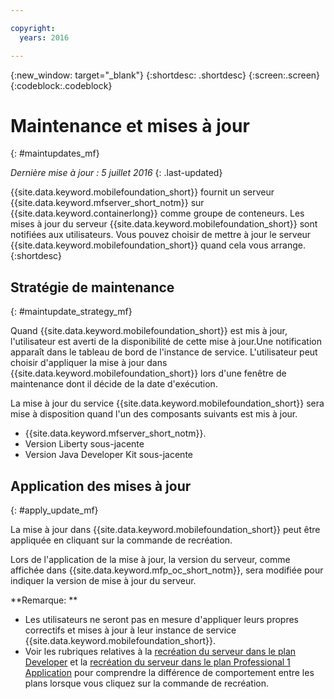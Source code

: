 ```yaml
---

copyright:
  years: 2016

---
```


{:new_window: target="_blank"}
{:shortdesc: .shortdesc}
{:screen:.screen}
{:codeblock:.codeblock}

# Maintenance et mises à jour
{: #maintupdates_mf}

*Dernière mise à jour : 5 juillet 2016*
{: .last-updated}

{{site.data.keyword.mobilefoundation_short}} fournit un
serveur {{site.data.keyword.mfserver_short_notm}} sur
{{site.data.keyword.containerlong}} comme groupe de conteneurs. Les mises à jour du serveur {{site.data.keyword.mobilefoundation_short}} sont notifiées aux utilisateurs. Vous pouvez choisir de mettre à jour le serveur {{site.data.keyword.mobilefoundation_short}} quand cela vous arrange.
{:shortdesc}

## Stratégie de maintenance
{: #maintupdate_strategy_mf}

Quand {{site.data.keyword.mobilefoundation_short}} est mis à jour, l'utilisateur est averti de la disponibilité de cette mise à jour.Une notification apparaît dans le tableau de bord de l'instance de service. L'utilisateur peut choisir d'appliquer la mise à jour dans {{site.data.keyword.mobilefoundation_short}} lors d'une fenêtre de maintenance dont il décide de la date d'exécution.

La mise à jour du service {{site.data.keyword.mobilefoundation_short}} sera mise à disposition quand l'un des composants suivants est mis à jour.

* {{site.data.keyword.mfserver_short_notm}}.
* Version Liberty sous-jacente
* Version Java Developer Kit sous-jacente


## Application des mises à jour
{: #apply_update_mf}

La mise à jour dans {{site.data.keyword.mobilefoundation_short}} peut être appliquée en cliquant sur la commande de recréation.

Lors de l'application de la mise à jour, la version du serveur, comme affichée dans {{site.data.keyword.mfp_oc_short_notm}}, sera modifiée pour indiquer la version de mise à jour du serveur.

**Remarque: **
* Les utilisateurs ne seront pas en mesure d'appliquer leurs propres correctifs et mises à jour à leur instance de service {{site.data.keyword.mobilefoundation_short}}.
* Voir les rubriques relatives à la [recréation du serveur dans le plan Developer](c_using_mfs_p1.html#recreate_mobilefoundation_p1) et la [recréation du serveur dans le plan Professional 1 Application](c_using_mfs_p2.html#recreate_mobilefoundation_p2) pour comprendre la différence de comportement entre les plans lorsque vous cliquez sur la commande de recréation.

